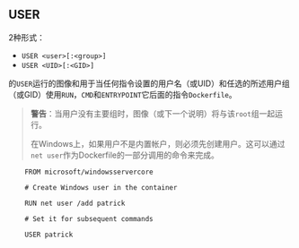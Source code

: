 ## USER

2种形式：

* `USER <user>[:<group>]`
* `USER <UID>[:<GID>]`

的`USER`运行的图像和用于当任何指令设置的用户名（或UID）和任选的所述用户组（或GID）使用`RUN`，`CMD`和`ENTRYPOINT`它后面的指令`Dockerfile`。

> **警告**：当用户没有主要组时，图像（或下一个说明）将与该`root`组一起运行。
>
> 在Windows上，如果用户不是内置帐户，则必须先创建用户。这可以通过`net user`作为Dockerfile的一部分调用的命令来完成。

```
    FROM microsoft/windowsservercore

    # Create Windows user in the container

    RUN net user /add patrick

    # Set it for subsequent commands

    USER patrick
```



